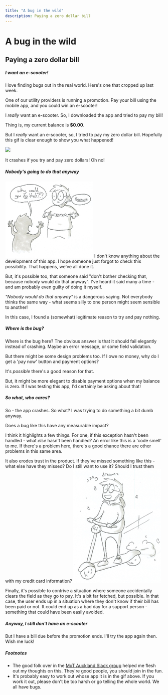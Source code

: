 ```yaml
---
title: "A bug in the wild"
description: Paying a zero dollar bill
---
```

# A bug in the wild
## Paying a zero dollar bill

##### I want an e-scooter!
I love finding bugs out in the real world. Here's one that cropped up last week.

One of our utility providers is running a promotion. Pay your bill using the mobile app, and you could win an e-scooter!

I *really* want an e-scooter. So, I downloaded the app and tried to pay my bill!

Thing is, my current balance is **$0.00**.

But I *really* want an e-scooter, so, I tried to pay my zero dollar bill. Hopefully this gif is clear enough to show you what happened!

<img src="/assets/images/2019/05/2019-05-02-paymentbug.gif" class="center" width="280px">

It crashes if you try and pay zero dollars! Oh no!

##### Nobody's going to do that anyway
<img src="/assets/images/2019/05/2019-05-02-01.jpg" class="left" width="280px">
I don't know anything about the development of this app.
I hope someone just forgot to check this possibility. That happens, we've all done it.

But, it's possible too, that someone said "don't bother checking that, because nobody would do that anyway". I've heard it said many a time - and am probably even guilty of doing it myself.

*"Nobody would do that anyway"* is a dangerous saying. Not everybody thinks the same way - what seems silly to one person might seem sensible to another!

In this case, I found a (somewhat) legitimate reason to try and pay nothing.

##### Where is the bug?
Where is the bug here?
The obvious answer is that it should fail elegantly instead of crashing. Maybe an error message, or some field validation.

But there might be some design problems too. If I owe no money, why do I get a 'pay now' button and payment options?

It's *possible* there's a good reason for that.

But, it might be more elegant to disable payment options when my balance is zero.
If I was testing this app, I'd certainly be asking about that!

##### So what, who cares?
So - the app crashes. So what? I was trying to do something a bit dumb anyway.

Does a bug like this have any measurable impact?

I think it highlights a few things.
For one, if this exception hasn't been handled - what *else* hasn't been handled?
An error like this is a 'code smell' to me. If there's a problem here, there's a good chance there are other problems in this same area.

It also erodes trust in the product. If they've missed something like this - what else have they missed?
Do I still want to use it?
Should I trust them with my credit card information?
<img src="/assets/images/2019/05/2019-05-02-02.jpg" class="right" width="280px">

Finally, it's possible to contrive a situation where someone accidentally clears the field as they go to pay.
It's a bit far fetched, but possible.
In that case, the user ends up in a situation where they don't know if their bill has been paid or not.
It could end up as a bad day for a support person - something that could have been easily avoided.

##### Anyway, I still don't have an e-scooter
But I have a bill due before the promotion ends. I'll try the app again then. Wish me luck!

##### Footnotes
* The good folk over in the [MoT Auckland Slack group](https://wetestauckland.slack.com/join/shared_invite/enQtNDY3OTQyMTg0MTgyLWRmMGY0Mzk0OTZkNTU0NjM4MDNjNTg2ZDMyODMzZTc0ZjJkMzQ4OTNkNzY2ODUxMjUzODE3MmIyZThhNDRlMjY) helped me flesh out my thoughts on this. They're good people, you should join in the fun.
* It's probably easy to work out whose app it is in the gif above. If you work it out, please don't be too harsh or go telling the whole world. We all have bugs.